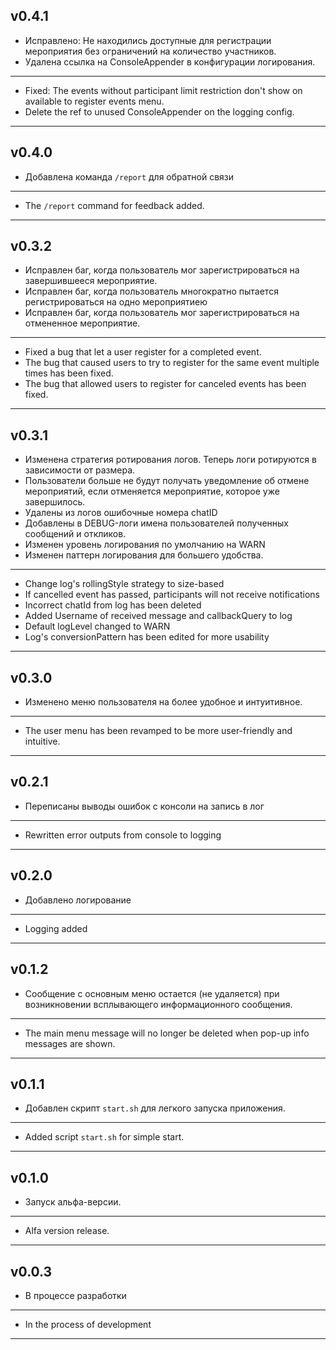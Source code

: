## v0.4.1
- Исправлено: Не находились доступные для регистрации мероприятия без ограничений на количество участников.
- Удалена ссылка на ConsoleAppender в конфигурации логирования.
___
- Fixed: The events without participant limit restriction don't show on available to register events menu.
- Delete the ref to unused ConsoleAppender on the logging config.
___
## v0.4.0
- Добавлена команда `/report` для обратной связи
___
- The `/report` command for feedback added.
___
## v0.3.2
- Исправлен баг, когда пользователь мог зарегистрироваться на завершившееся мероприятие.
- Исправлен баг, когда пользователь многократно пытается регистрироваться на одно мероприятиею
- Исправлен баг, когда пользователь мог зарегистрироваться на отмененное мероприятие.
___
- Fixed a bug that let a user register for a completed event.
- The bug that caused users to try to register for the same event multiple times has been fixed.
- The bug that allowed users to register for canceled events has been fixed.
___
## v0.3.1
- Изменена стратегия ротирования логов. Теперь логи ротируются в зависимости от размера.
- Пользователи больше не будут получать уведомление об отмене мероприятий, если отменяется мероприятие, которое уже завершилось.
- Удалены из логов ошибочные номера chatID
- Добавлены в DEBUG-логи имена пользователей полученных сообщений и откликов.
- Изменен уровень логирования по умолчанию на WARN
- Изменен паттерн логирования для большего удобства.
___
- Change log's rollingStyle strategy to size-based
- If cancelled event has passed, participants will not receive notifications
- Incorrect chatId from log has been deleted
- Added Username of received message and callbackQuery to log
- Default logLevel changed to WARN
- Log's conversionPattern has been edited for more usability
___
## v0.3.0
- Изменено меню пользователя на более удобное и интуитивное.
___
- The user menu has been revamped to be more user-friendly and intuitive.
___
## v0.2.1
- Переписаны выводы ошибок с консоли на запись в лог
___
- Rewritten error outputs from console to logging
___
## v0.2.0
- Добавлено логирование
___
- Logging added
___
## v0.1.2
* Сообщение с основным меню остается (не удаляется) при возникновении всплывающего информационного сообщения.
___
* The main menu message will no longer be deleted when pop-up info messages are shown.
___
## v0.1.1
* Добавлен скрипт `start.sh` для легкого запуска приложения.
___
* Added script `start.sh` for simple start.
___
## v0.1.0
* Запуск альфа-версии.
___
* Alfa version release.
___
## v0.0.3
* В процессе разработки
___
* In the process of development
___